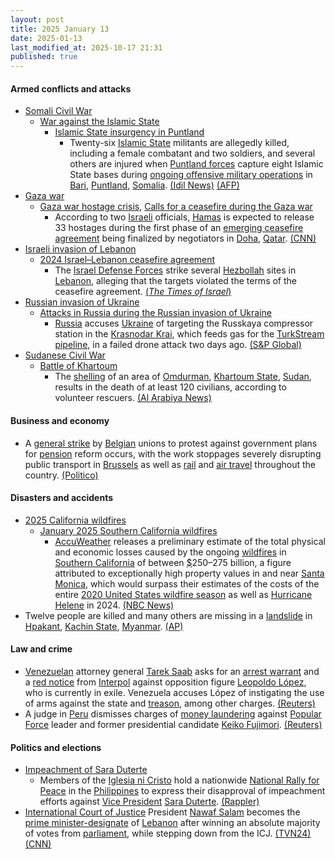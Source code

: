 ```yaml
---
layout: post
title: 2025 January 13
date: 2025-01-13
last_modified_at: 2025-10-17 21:31
published: true
---
```



#### Armed conflicts and attacks

* [Somali Civil War](https://en.wikipedia.org/wiki/Somali_Civil_War_%282009%E2%80%93present%29 "Somali Civil War (2009–present)")
  * [War against the Islamic State](https://en.wikipedia.org/wiki/War_against_the_Islamic_State "War against the Islamic State")
    * [Islamic State insurgency in Puntland](https://en.wikipedia.org/wiki/Islamic_State_insurgency_in_Puntland "Islamic State insurgency in Puntland")
      * Twenty-six [Islamic State](https://en.wikipedia.org/wiki/Islamic_State_%E2%80%93_Somalia_Province "Islamic State – Somalia Province") militants are allegedly killed, including a female combatant and two soldiers, and several others are injured when [Puntland forces](https://en.wikipedia.org/wiki/Puntland_Security_Force "Puntland Security Force") capture eight Islamic State bases during [ongoing offensive military operations](https://en.wikipedia.org/wiki/Islamic_State_insurgency_in_Puntland#Clashes "Islamic State insurgency in Puntland") in [Bari](https://en.wikipedia.org/wiki/Bari%2C_Somalia "Bari, Somalia"), [Puntland](https://en.wikipedia.org/wiki/Puntland "Puntland"), [Somalia](https://en.wikipedia.org/wiki/Somalia "Somalia"). [(Idil News)](https://www.idilnews.com/puntland-forces-kill-26-isis-militants-in-major-offensive-in-bari-region/) [(AFP)](https://www.barrons.com/news/several-is-fighters-killed-in-somalia-s-puntland-state-9950d700)
* [Gaza war](https://en.wikipedia.org/wiki/Gaza_war "Gaza war")
  * [Gaza war hostage crisis](https://en.wikipedia.org/wiki/Gaza_war_hostage_crisis "Gaza war hostage crisis"), [Calls for a ceasefire during the Gaza war](https://en.wikipedia.org/wiki/Calls_for_a_ceasefire_during_the_Gaza_war "Calls for a ceasefire during the Gaza war")
    * According to two [Israeli](https://en.wikipedia.org/wiki/Israel "Israel") officials, [Hamas](https://en.wikipedia.org/wiki/Hamas "Hamas") is expected to release 33 hostages during the first phase of an [emerging ceasefire agreement](https://en.wikipedia.org/wiki/January_2025_Gaza_war_ceasefire "January 2025 Gaza war ceasefire") being finalized by negotiators in [Doha](https://en.wikipedia.org/wiki/Doha "Doha"), [Qatar](https://en.wikipedia.org/wiki/Qatar "Qatar"). [(CNN)](https://www.cnn.com/2025/01/13/middleeast/hamas-33-hostages-israel-ceasefire-talks-intl-latam)
* [Israeli invasion of Lebanon](https://en.wikipedia.org/wiki/Israeli_invasion_of_Lebanon_%282024%E2%80%93present%29 "Israeli invasion of Lebanon (2024–present)")
  * [2024 Israel–Lebanon ceasefire agreement](https://en.wikipedia.org/wiki/2024_Israel%E2%80%93Lebanon_ceasefire_agreement "2024 Israel–Lebanon ceasefire agreement")
    * The [Israel Defense Forces](https://en.wikipedia.org/wiki/Israel_Defense_Forces "Israel Defense Forces") strike several [Hezbollah](https://en.wikipedia.org/wiki/Hezbollah "Hezbollah") sites in [Lebanon](https://en.wikipedia.org/wiki/Lebanon "Lebanon"), alleging that the targets violated the terms of the ceasefire agreement. [(*The Times of Israel*)](https://www.timesofisrael.com/idf-says-it-hit-hezbollah-sites-after-ceasefire-monitors-failed-to-address-threats/)
* [Russian invasion of Ukraine](https://en.wikipedia.org/wiki/Russian_invasion_of_Ukraine "Russian invasion of Ukraine")
  * [Attacks in Russia during the Russian invasion of Ukraine](https://en.wikipedia.org/wiki/Attacks_in_Russia_during_the_Russian_invasion_of_Ukraine "Attacks in Russia during the Russian invasion of Ukraine")
    * [Russia](https://en.wikipedia.org/wiki/Russia "Russia") accuses [Ukraine](https://en.wikipedia.org/wiki/Ukraine "Ukraine") of targeting the Russkaya compressor station in the [Krasnodar Krai](https://en.wikipedia.org/wiki/Krasnodar_Krai "Krasnodar Krai"), which feeds gas for the [TurkStream pipeline](https://en.wikipedia.org/wiki/TurkStream "TurkStream"), in a failed drone attack two days ago. [(S&P Global)](https://www.spglobal.com/commodity-insights/en/news-research/latest-news/natural-gas/011325-gas-market-on-alert-after-russia-claims-ukrainian-attack-on-turkstream-station)
* [Sudanese Civil War](https://en.wikipedia.org/wiki/Sudanese_civil_war_%282023%E2%80%93present%29 "Sudanese civil war (2023–present)")
  * [Battle of Khartoum](https://en.wikipedia.org/wiki/Battle_of_Khartoum_%282023%E2%80%93present%29 "Battle of Khartoum (2023–present)")
    * The [shelling](https://en.wikipedia.org/wiki/Shell_%28projectile%29 "Shell (projectile)") of an area of [Omdurman](https://en.wikipedia.org/wiki/Omdurman "Omdurman"), [Khartoum State](https://en.wikipedia.org/wiki/Khartoum_State "Khartoum State"), [Sudan](https://en.wikipedia.org/wiki/Sudan "Sudan"), results in the death of at least 120 civilians, according to volunteer rescuers. [(Al Arabiya News)](https://english.alarabiya.net/News/middle-east/2025/01/14/sudan-rescuers-say-more-than-120-killed-by-shelling-near-capital)

#### Business and economy

* A [general strike](https://en.wikipedia.org/wiki/General_strikes_in_Belgium "General strikes in Belgium") by [Belgian](https://en.wikipedia.org/wiki/Belgium "Belgium") unions to protest against government plans for [pension](https://en.wikipedia.org/wiki/Pension "Pension") reform occurs, with the work stoppages severely disrupting public transport in [Brussels](https://en.wikipedia.org/wiki/Brussels "Brussels") as well as [rail](https://en.wikipedia.org/wiki/Rail_transport_in_Belgium "Rail transport in Belgium") and [air travel](https://en.wikipedia.org/wiki/List_of_airports_in_Belgium "List of airports in Belgium") throughout the country. [(Politico)](https://www.politico.eu/article/belgian-transport-faces-severe-disruption-monday-by-national-strike/)

#### Disasters and accidents

* [2025 California wildfires](https://en.wikipedia.org/wiki/2025_California_wildfires "2025 California wildfires")
  * [January 2025 Southern California wildfires](https://en.wikipedia.org/wiki/January_2025_Southern_California_wildfires "January 2025 Southern California wildfires")
    * [AccuWeather](https://en.wikipedia.org/wiki/AccuWeather "AccuWeather") releases a preliminary estimate of the total physical and economic losses caused by the ongoing [wildfires](https://en.wikipedia.org/wiki/Wildfire "Wildfire") in [Southern California](https://en.wikipedia.org/wiki/Southern_California "Southern California") of between [$](https://en.wikipedia.org/wiki/United_States_dollar "United States dollar")250–275 billion, a figure attributed to exceptionally high property values in and near [Santa Monica](https://en.wikipedia.org/wiki/Santa_Monica "Santa Monica"), which would surpass their estimates of the costs of the entire [2020 United States wildfire season](https://en.wikipedia.org/wiki/2020_Western_United_States_wildfire_season "2020 Western United States wildfire season") as well as [Hurricane Helene](https://en.wikipedia.org/wiki/Hurricane_Helene "Hurricane Helene") in 2024. [(NBC News)](https://www.nbcnews.com/weather/wildfires/live-blog/california-wildfires-live-updates-santa-ana-winds-continue-rcna187351)
* Twelve people are killed and many others are missing in a [landslide](https://en.wikipedia.org/wiki/Landslide "Landslide") in [Hpakant](https://en.wikipedia.org/wiki/Hpakant "Hpakant"), [Kachin State](https://en.wikipedia.org/wiki/Kachin_State "Kachin State"), [Myanmar](https://en.wikipedia.org/wiki/Myanmar "Myanmar"). [(AP)](https://apnews.com/article/myanmar-jade-mine-landslide-e39761fcf484acf3ecc53576d3810692)

#### Law and crime

* [Venezuelan](https://en.wikipedia.org/wiki/Venezuela "Venezuela") attorney general [Tarek Saab](https://en.wikipedia.org/wiki/Tarek_Saab "Tarek Saab") asks for an [arrest warrant](https://en.wikipedia.org/wiki/Arrest_warrant "Arrest warrant") and a [red notice](https://en.wikipedia.org/wiki/Red_notice "Red notice") from [Interpol](https://en.wikipedia.org/wiki/Interpol "Interpol") against opposition figure [Leopoldo López](https://en.wikipedia.org/wiki/Leopoldo_L%C3%B3pez "Leopoldo López"), who is currently in exile. Venezuela accuses López of instigating the use of arms against the state and [treason](https://en.wikipedia.org/wiki/Treason "Treason"), among other charges. [(Reuters)](https://www.reuters.com/world/americas/venezuela-ag-requests-warrant-interpol-notice-against-opposition-figure-living-2025-01-13/)
* A judge in [Peru](https://en.wikipedia.org/wiki/Peru "Peru") dismisses charges of [money laundering](https://en.wikipedia.org/wiki/Money_laundering "Money laundering") against [Popular Force](https://en.wikipedia.org/wiki/Popular_Force "Popular Force") leader and former presidential candidate [Keiko Fujimori](https://en.wikipedia.org/wiki/Keiko_Fujimori "Keiko Fujimori"). [(Reuters)](https://www.reuters.com/world/americas/peru-judge-throws-out-keiko-fujimoris-money-laundering-trial-2025-01-13/)

#### Politics and elections

* [Impeachment of Sara Duterte](https://en.wikipedia.org/wiki/Impeachment_of_Sara_Duterte "Impeachment of Sara Duterte")
  * Members of the [Iglesia ni Cristo](https://en.wikipedia.org/wiki/Iglesia_ni_Cristo "Iglesia ni Cristo") hold a nationwide [National Rally for Peace](https://en.wikipedia.org/wiki/National_Rally_for_Peace "National Rally for Peace") in the [Philippines](https://en.wikipedia.org/wiki/Philippines "Philippines") to express their disapproval of impeachment efforts against [Vice President](https://en.wikipedia.org/wiki/Vice_President_of_the_Philippines "Vice President of the Philippines") [Sara Duterte](https://en.wikipedia.org/wiki/Sara_Duterte "Sara Duterte"). [(Rappler)](https://www.rappler.com/philippines/photos-iglesia-ni-cristo-national-rally-peace-january-13-2025/)
* [International Court of Justice](https://en.wikipedia.org/wiki/International_Court_of_Justice "International Court of Justice") President [Nawaf Salam](https://en.wikipedia.org/wiki/Nawaf_Salam "Nawaf Salam") becomes the [prime minister-designate](https://en.wikipedia.org/wiki/Prime_Minister_of_Lebanon "Prime Minister of Lebanon") of [Lebanon](https://en.wikipedia.org/wiki/Lebanon "Lebanon") after winning an absolute majority of votes from [parliament](https://en.wikipedia.org/wiki/Parliament_of_Lebanon "Parliament of Lebanon"), while stepping down from the ICJ. [(TVN24)](https://tvn24.pl/swiat/liban-prezes-mts-nawaf-salam-otrzymal-misje-tworzenia-rzadu-st8259027)[(CNN)](https://edition.cnn.com/2025/01/13/middleeast/icj-judge-nawaf-salam-lebanon-prime-minister-intl/index.html)
